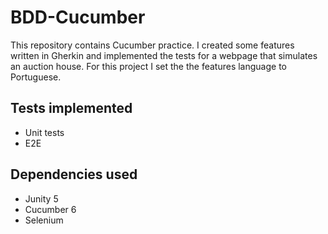 # BDD-Cucumber

This repository contains Cucumber practice. I created some features written in Gherkin and implemented the tests for a webpage that simulates an auction house. For this project I set the the features language to Portuguese.

## Tests implemented
- Unit tests
- E2E

## Dependencies used
- Junity 5
- Cucumber 6
- Selenium